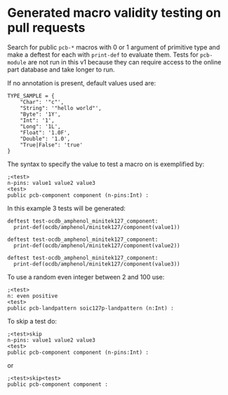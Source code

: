 # Generated macro validity testing on pull requests

Search for public `pcb-*` macros with 0 or 1 argument of primitive type and make a deftest for each with `print-def` to evaluate them.
Tests for `pcb-module` are not run in this v1 because they can require access to the online part database and take longer to run.

If no annotation is present, default values used are:
```
TYPE_SAMPLE = {
    "Char": '"c"',
    "String": '"hello world"',
    "Byte": '1Y',
    "Int": '1',
    "Long": '1L',
    "Float": '1.0F',
    "Double": '1.0',
    "True|False": 'true'
}
```

The syntax to specify the value to test a macro on is exemplified by:
```
;<test>
n-pins: value1 value2 value3
<test>
public pcb-component component (n-pins:Int) :
```
In this example 3 tests will be generated:
```
deftest test-ocdb_amphenol_minitek127_component:
  print-def(ocdb/amphenol/minitek127/component(value1))

deftest test-ocdb_amphenol_minitek127_component:
  print-def(ocdb/amphenol/minitek127/component(value2))

deftest test-ocdb_amphenol_minitek127_component:
  print-def(ocdb/amphenol/minitek127/component(value3))
```

To use a random even integer between 2 and 100 use:
```
;<test>
n: even positive
<test>
public pcb-landpattern soic127p-landpattern (n:Int) :
```

To skip a test do:
```
;<test>skip
n-pins: value1 value2 value3
<test>
public pcb-component component (n-pins:Int) :
```
or
```
;<test>skip<test>
public pcb-component component :
```
